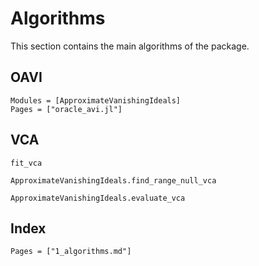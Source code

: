 # Algorithms

This section contains the main algorithms of the package.

## OAVI

```@autodocs
Modules = [ApproximateVanishingIdeals]
Pages = ["oracle_avi.jl"]
```

## VCA

```@docs
fit_vca
```

```@docs
ApproximateVanishingIdeals.find_range_null_vca
```
```@docs
ApproximateVanishingIdeals.evaluate_vca
```

## Index 
```@index
Pages = ["1_algorithms.md"]
```
